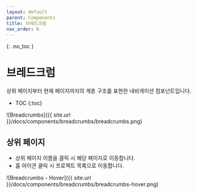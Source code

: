 ```yaml
---
layout: default
parent: Components
title: 브레드크럼
nav_order: 6
---
```


{: .no_toc }
# 브레드크럼
상위 페이지부터 현재 페이지까지의 계층 구조를 표현한 내비게이션 컴포넌트입니다.

- TOC
{:toc}

![Breadcrumbs]({{ site.url }}/docs/components/breadcrumbs/breadcrumbs.png)

## 상위 페이지
- 상위 페이지 이름을 클릭 시 해당 페이지로 이동합니다.
- 홈 아이콘 클릭 시 프로젝트 목록으로 이동합니다.

![Breadcrumbs - Hover]({{ site.url }}/docs/components/breadcrumbs/breadcrumbs-hover.png)